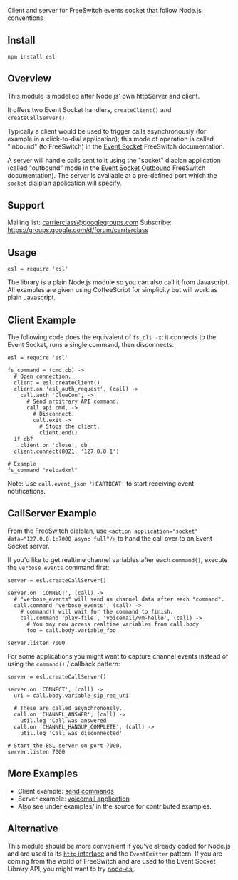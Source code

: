 Client and server for FreeSwitch events socket that follow Node.js conventions

Install
-------

    npm install esl

Overview
--------

This module is modelled after Node.js' own httpServer and client.

It offers two Event Socket handlers, `createClient()` and `createCallServer()`.

Typically a client would be used to trigger calls asynchronously (for example in a click-to-dial application); this mode of operation is called "inbound" (to FreeSwitch) in the [Event Socket](http://wiki.freeswitch.org/wiki/Event_Socket) FreeSwitch documentation.

A server will handle calls sent to it using the "socket" diaplan application (called "outbound" mode in the [Event Socket Outbound](http://wiki.freeswitch.org/wiki/Event_Socket_Outbound) FreeSwitch documentation).  The server is available at a pre-defined port which the `socket` dialplan application will specify.

Support
-------

Mailing list: <carrierclass@googlegroups.com>
Subscribe: <https://groups.google.com/d/forum/carrierclass>

Usage
-----

    esl = require 'esl'

The library is a plain Node.js module so you can also call it from Javascript. All examples are given using CoffeeScript for simplicity but will work as plain Javascript.

Client Example
--------------

The following code does the equivalent of `fs_cli -x`: it connects to the Event Socket, runs a single command, then disconnects.

    esl = require 'esl'

    fs_command = (cmd,cb) ->
      # Open connection.
      client = esl.createClient()
      client.on 'esl_auth_request', (call) ->
        call.auth 'ClueCon', ->
          # Send arbitrary API command.
          call.api cmd, ->
            # Disconnect.
            call.exit ->
              # Stops the client.
              client.end()
      if cb?
        client.on 'close', cb
      client.connect(8021, '127.0.0.1')

    # Example
    fs_command "reloadxml"

Note: Use `call.event_json 'HEARTBEAT'` to start receiving event notifications.

CallServer Example
------------------

From the FreeSwitch dialplan, use `<action application="socket" data="127.0.0.1:7000 async full"/>` to hand the call over to an Event Socket server.

If you'd like to get realtime channel variables after each `command()`, execute the `verbose_events` command first:

    server = esl.createCallServer()

    server.on 'CONNECT', (call) ->
      # "verbose_events" will send us channel data after each "command".
      call.command 'verbose_events', (call) ->
        # command() will wait for the command to finish.
        call.command 'play-file', 'voicemail/vm-hello', (call) ->
          # You may now access realtime variables from call.body
          foo = call.body.variable_foo

    server.listen 7000

For some applications you might want to capture channel events instead of using the `command()` / callback pattern:

    server = esl.createCallServer()

    server.on 'CONNECT', (call) ->
      uri = call.body.variable_sip_req_uri

      # These are called asynchronously.
      call.on 'CHANNEL_ANSWER', (call) ->
        util.log 'Call was answered'
      call.on 'CHANNEL_HANGUP_COMPLETE', (call) ->
        util.log 'Call was disconnected'

    # Start the ESL server on port 7000.
    server.listen 7000

More Examples
-------------

* Client example: [send commands](https://github.com/shimaore/ccnq3/blob/master/applications/freeswitch/agents/freeswitch.coffee)
* Server example: [voicemail application](https://github.com/shimaore/ccnq3/tree/master/applications/voicemail/node/)
* Also see under examples/ in the source for contributed examples.

Alternative
-----------

This module should be more convenient if you've already coded for Node.js and are used to its [`http` interface](http://nodejs.org/api/http.html) and the `EventEmitter` pattern.
If you are coming from the world of FreeSwitch and are used to the Event Socket Library API, you might want to try [node-esl](https://github.com/englercj/node-esl).
